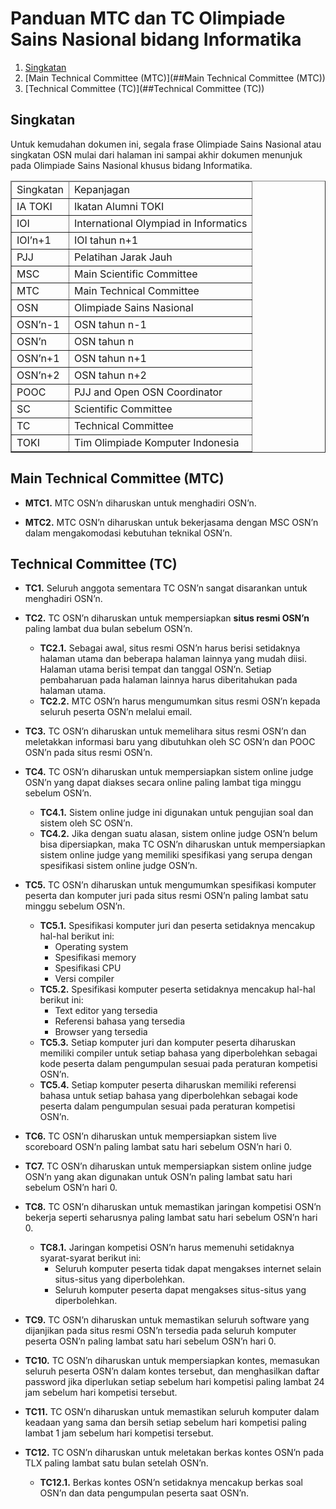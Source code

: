 # Panduan MTC dan TC Olimpiade Sains Nasional bidang Informatika

1. [Singkatan](##Singkatan)
1. [Main Technical Committee (MTC)](##Main Technical Committee (MTC))
1. [Technical Committee (TC)](##Technical Committee (TC))


## Singkatan

Untuk kemudahan dokumen ini, segala frase Olimpiade Sains Nasional atau singkatan OSN mulai dari halaman ini sampai akhir dokumen menunjuk pada Olimpiade Sains Nasional khusus bidang Informatika.

<table border="1">
<thead><td>Singkatan</td><td>Kepanjagan</td></thead>
<tr><td>IA TOKI</td><td>Ikatan Alumni TOKI</td></tr>
<tr><td>IOI</td><td>International Olympiad in Informatics</td></tr>
<tr><td>IOI’n+1</td><td>IOI tahun n+1</td></tr>
<tr><td>PJJ</td><td>Pelatihan Jarak Jauh</td></tr>
<tr><td>MSC</td><td>Main Scientific Committee</td></tr>
<tr><td>MTC</td><td>Main Technical Committee</td></tr>
<tr><td>OSN</td><td>Olimpiade Sains Nasional</td></tr>
<tr><td>OSN’n-1</td><td>OSN tahun n-1</td></tr>
<tr><td>OSN’n</td><td>OSN tahun n</td></tr>
<tr><td>OSN’n+1</td><td>OSN tahun n+1</td></tr>
<tr><td>OSN’n+2</td><td>OSN tahun n+2</td></tr>
<tr><td>POOC</td><td>PJJ and Open OSN Coordinator</td></tr>
<tr><td>SC</td><td>Scientific Committee</td></tr>
<tr><td>TC</td><td>Technical Committee</td></tr>
<tr><td>TOKI</td><td>Tim Olimpiade Komputer Indonesia</td></tr>
</table>

## Main Technical Committee (MTC)

* **MTC1.** MTC OSN’n diharuskan untuk menghadiri OSN’n.

* **MTC2.** MTC OSN’n diharuskan untuk bekerjasama dengan MSC OSN’n dalam mengakomodasi kebutuhan teknikal OSN’n.

## Technical Committee (TC)

* **TC1.** Seluruh anggota sementara TC OSN’n sangat disarankan untuk menghadiri OSN’n.

* **TC2.** TC OSN’n diharuskan untuk mempersiapkan **situs resmi OSN’n**​ paling lambat dua bulan sebelum OSN’n.
    * **TC2.1.** Sebagai awal, situs resmi OSN’n harus berisi setidaknya halaman utama dan beberapa halaman lainnya yang mudah diisi. Halaman utama berisi tempat dan tanggal OSN’n. Setiap pembaharuan pada halaman lainnya harus diberitahukan pada halaman utama.
    * **TC2.2.** MTC OSN’n harus mengumumkan situs resmi OSN’n kepada seluruh peserta OSN’n melalui email.

* **TC3.** TC OSN’n diharuskan untuk memelihara situs resmi OSN’n dan meletakkan informasi baru yang dibutuhkan oleh SC OSN’n dan POOC OSN’n pada situs resmi OSN’n.

* **TC4.** TC OSN’n diharuskan untuk mempersiapkan sistem online judge OSN’n yang dapat diakses secara online paling lambat tiga minggu sebelum OSN’n.
    * **TC4.1.** Sistem online judge ini digunakan untuk pengujian soal dan sistem oleh SC OSN’n.
    * **TC4.2.** Jika dengan suatu alasan, sistem online judge OSN’n belum bisa dipersiapkan, maka TC OSN’n diharuskan untuk mempersiapkan sistem online judge yang memiliki spesifikasi yang serupa dengan spesifikasi sistem online judge OSN’n.

* **TC5.** TC OSN’n diharuskan untuk mengumumkan spesifikasi komputer peserta dan komputer juri pada situs resmi OSN’n paling lambat satu minggu sebelum OSN’n.
    * **TC5.1.** Spesifikasi komputer juri dan peserta setidaknya mencakup hal-hal berikut ini:
        * Operating system
        * Spesifikasi memory
        * Spesifikasi CPU
        * Versi compiler
    * **TC5.2.** Spesifikasi komputer peserta setidaknya mencakup hal-hal berikut ini:
        * Text editor yang tersedia
        * Referensi bahasa yang tersedia
        * Browser yang tersedia
    * **TC5.3.** Setiap komputer juri dan komputer peserta diharuskan memiliki compiler untuk setiap bahasa yang diperbolehkan sebagai kode peserta dalam pengumpulan sesuai pada peraturan kompetisi OSN’n.
    * **TC5.4.** Setiap komputer peserta diharuskan memiliki referensi bahasa untuk setiap bahasa yang diperbolehkan sebagai kode peserta dalam pengumpulan sesuai pada peraturan kompetisi OSN’n.

* **TC6.** TC OSN’n diharuskan untuk mempersiapkan sistem live scoreboard OSN’n paling lambat satu hari sebelum OSN’n hari 0.

* **TC7.** TC OSN’n diharuskan untuk mempersiapkan sistem online judge OSN’n yang akan digunakan untuk OSN’n paling lambat satu hari sebelum OSN’n hari 0.

* **TC8.** TC OSN’n diharuskan untuk memastikan jaringan kompetisi OSN’n bekerja seperti seharusnya paling lambat satu hari sebelum OSN’n hari 0.
    * **TC8.1.** Jaringan kompetisi OSN’n harus memenuhi setidaknya syarat-syarat berikut ini:
        * Seluruh komputer peserta tidak dapat mengakses internet selain situs-situs yang diperbolehkan.
        * Seluruh komputer peserta dapat mengakses situs-situs yang diperbolehkan.

* **TC9.** TC OSN’n diharuskan untuk memastikan seluruh software yang dijanjikan pada situs resmi OSN’n tersedia pada seluruh komputer peserta OSN’n paling lambat satu hari sebelum OSN’n hari 0.

* **TC10.** TC OSN’n diharuskan untuk mempersiapkan kontes, memasukan seluruh peserta OSN’n dalam kontes tersebut, dan menghasilkan daftar password jika diperlukan setiap sebelum hari kompetisi paling lambat 24 jam sebelum hari kompetisi tersebut.

* **TC11.** TC OSN’n diharuskan untuk memastikan seluruh komputer dalam keadaan yang sama dan bersih setiap sebelum hari kompetisi paling lambat 1 jam sebelum hari kompetisi tersebut.

* **TC12.** TC OSN’n diharuskan untuk meletakan berkas kontes OSN’n pada TLX paling lambat satu bulan setelah OSN’n.
    * **TC12.1.** Berkas kontes OSN’n setidaknya mencakup berkas soal OSN’n dan data pengumpulan peserta saat OSN’n.
